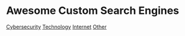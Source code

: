 # Awesome Custom Search Engines
[Cybersecurity](SearchMarks/Cybersecurity.md)
[Technology](SearchMarks/Technology.md)
[Internet](SearchMarks/Internet.md)
[Other](SearchMarks/Other.md)